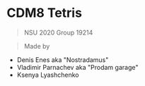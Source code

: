 CDM8 Tetris
==============
> NSU 2020
> Group 19214

> Made by
* Denis Enes aka "Nostradamus"
* Vladimir Parnachev aka "Prodam garage"
* Ksenya Lyashchenko

